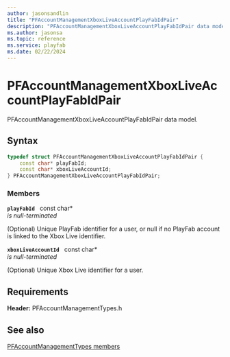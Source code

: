 ```yaml
---
author: jasonsandlin
title: "PFAccountManagementXboxLiveAccountPlayFabIdPair"
description: "PFAccountManagementXboxLiveAccountPlayFabIdPair data model."
ms.author: jasonsa
ms.topic: reference
ms.service: playfab
ms.date: 02/22/2024
---
```


# PFAccountManagementXboxLiveAccountPlayFabIdPair  

PFAccountManagementXboxLiveAccountPlayFabIdPair data model.  

## Syntax  
  
```cpp
typedef struct PFAccountManagementXboxLiveAccountPlayFabIdPair {  
    const char* playFabId;  
    const char* xboxLiveAccountId;  
} PFAccountManagementXboxLiveAccountPlayFabIdPair;  
```
  
### Members  
  
**`playFabId`** &nbsp; const char*  
*is null-terminated*  
  
(Optional) Unique PlayFab identifier for a user, or null if no PlayFab account is linked to the Xbox Live identifier.
  
**`xboxLiveAccountId`** &nbsp; const char*  
*is null-terminated*  
  
(Optional) Unique Xbox Live identifier for a user.
  
  
## Requirements  
  
**Header:** PFAccountManagementTypes.h
  
## See also  
[PFAccountManagementTypes members](../pfaccountmanagementtypes_members.md)  

  
  
